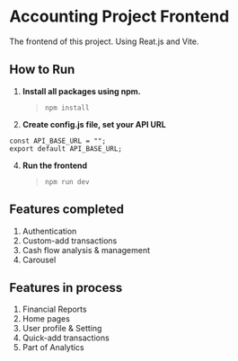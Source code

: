 # Accounting Project Frontend

The frontend of this project. Using Reat.js and Vite.

## How to Run

1. **Install all packages using npm.**

   > `npm install`

2. **Create config.js file, set your API URL**

```
const API_BASE_URL = "";
export default API_BASE_URL;
```

4. **Run the frontend**
   > `npm run dev`

## Features completed

1. Authentication
2. Custom-add transactions
3. Cash flow analysis & management
4. Carousel

## Features in process

1. Financial Reports
2. Home pages
3. User profile & Setting
4. Quick-add transactions
5. Part of Analytics
